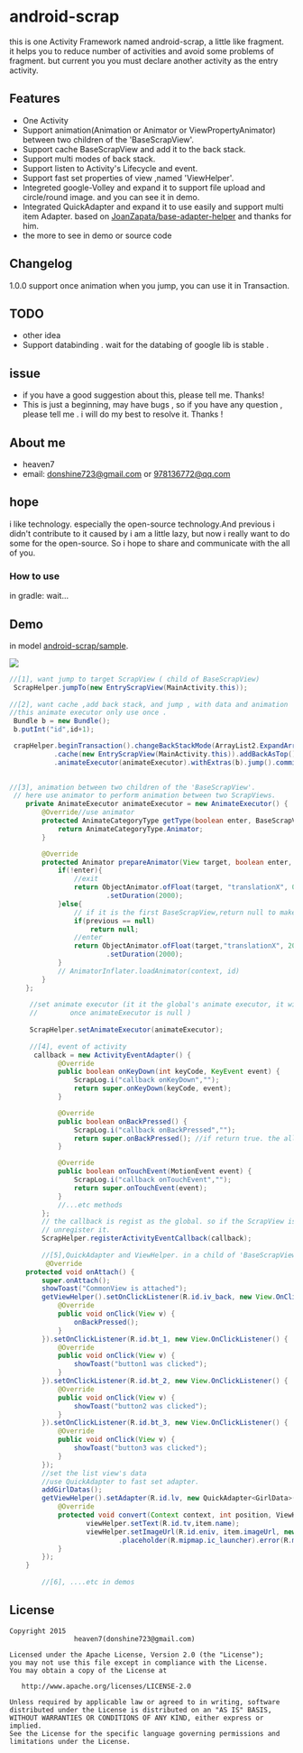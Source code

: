 # android-scrap
this is one Activity Framework named android-scrap, a little like fragment.  
it helps you to reduce number of activities  and avoid some problems of fragment.
but current you you must declare another activity as the entry activity.


## Features
- One Activity
- Support animation(Animation or Animator or ViewPropertyAnimator) between two children of the 'BaseScrapView'.
- Support cache BaseScrapView and add it to the back stack.
- Support multi modes of back stack.
- Support listen to Activity's Lifecycle and event.
- Support fast set properties of view ,named 'ViewHelper'.
- Integreted google-Volley and expand it to support  file upload and circle/round image. and you can see it in demo.
- Integrated QuickAdapter and expand it to use easily and support multi item Adapter. based on [JoanZapata/base-adapter-helper](https://github.com/JoanZapata/base-adapter-helper) and thanks for him.
- the more to see in demo or source code

## Changelog
  1.0.0  support once animation when you jump, you can use it in Transaction.
  
## TODO
   * other idea
   * Support databinding . wait for the databing of google lib is stable .
   
## issue
   * if you have a good suggestion  about this, please tell me. Thanks! 
   * This is just a beginning, may have bugs ,  so if you have any question , please tell me . i will do my best to resolve it. Thanks !
   
## About me
   * heaven7 
   * email: donshine723@gmail.com or 978136772@qq.com   
   
## hope
i like technology. especially the open-source technology.And previous i didn't contribute to it caused by i am a little lazy, but now i really want to do some for the open-source. So i hope to share and communicate with the all of you.

### How to use 
   in gradle:  wait...
   
## Demo
in model [android-scrap/sample](https://github.com/LightSun/android-scrap/tree/master/Android-Scrap/samples).

<img src="1.png"/>

``` java
//[1], want jump to target ScrapView ( child of BaseScrapView)
 ScrapHelper.jumpTo(new EntryScrapView(MainActivity.this));
 
//[2], want cache ,add back stack, and jump , with data and animation 
//this animate executor only use once . 
 Bundle b = new Bundle();
 b.putInt("id",id+1);

 crapHelper.beginTransaction().changeBackStackMode(ArrayList2.ExpandArrayList2.Mode.Normal)
           .cache(new EntryScrapView(MainActivity.this)).addBackAsTop())
           .animateExecutor(animateExecutor).withExtras(b).jump().commit();

                        
//[3], animation between two children of the 'BaseScrapView'. 
 // here use animator to perform animation between two ScrapViews.
    private AnimateExecutor animateExecutor = new AnimateExecutor() {
        @Override//use animator
        protected AnimateCategoryType getType(boolean enter, BaseScrapView previous, BaseScrapView current) {
            return AnimateCategoryType.Animator;
        }

        @Override
        protected Animator prepareAnimator(View target, boolean enter, BaseScrapView previous, BaseScrapView current) {
            if(!enter){
                //exit
                return ObjectAnimator.ofFloat(target, "translationX", 0, 200)
                        .setDuration(2000);
            }else{
                // if it is the first BaseScrapView,return null to make it not to animate.
                if(previous == null)
                    return null;
                //enter
                return ObjectAnimator.ofFloat(target,"translationX", 200, 0)
                        .setDuration(2000);
            }
            // AnimatorInflater.loadAnimator(context, id)
        }
    };
    
     //set animate executor (it it the global's animate executor, it will be only used if 
     //        once animateExecutor is null )
     
     ScrapHelper.setAnimateExecutor(animateExecutor);
     
     //[4], event of activity 
      callback = new ActivityEventAdapter() {
            @Override
            public boolean onKeyDown(int keyCode, KeyEvent event) {
                ScrapLog.i("callback onKeyDown","");
                return super.onKeyDown(keyCode, event);
            }

            @Override
            public boolean onBackPressed() {
                ScrapLog.i("callback onBackPressed","");
                return super.onBackPressed(); //if return true. the all BaseScrapView can't receive back event.
            }

            @Override
            public boolean onTouchEvent(MotionEvent event) {
                ScrapLog.i("callback onTouchEvent","");
                return super.onTouchEvent(event);
            }
            //...etc methods
        };
        // the callback is regist as the global. so if the ScrapView is detached and you don't need, don't forget to 
        // unregister it.
        ScrapHelper.registerActivityEventCallback(callback);
        
        //[5],QuickAdapter and ViewHelper. in a child of 'BaseScrapView'
         @Override
    protected void onAttach() {
        super.onAttach();
        showToast("CommonView is attached");
        getViewHelper().setOnClickListener(R.id.iv_back, new View.OnClickListener() {
            @Override
            public void onClick(View v) {
                onBackPressed();
            }
        }).setOnClickListener(R.id.bt_1, new View.OnClickListener() {
            @Override
            public void onClick(View v) {
                showToast("button1 was clicked");
            }
        }).setOnClickListener(R.id.bt_2, new View.OnClickListener() {
            @Override
            public void onClick(View v) {
                showToast("button2 was clicked");
            }
        }).setOnClickListener(R.id.bt_3, new View.OnClickListener() {
            @Override
            public void onClick(View v) {
                showToast("button3 was clicked");
            }
        });
        //set the list view's data
        //use QuickAdapter to fast set adapter.
        addGirlDatas();
        getViewHelper().setAdapter(R.id.lv, new QuickAdapter<GirlData>(R.layout.item_girl,mGirlData) {
            @Override
            protected void convert(Context context, int position, ViewHelper viewHelper, GirlData item) {
                   viewHelper.setText(R.id.tv,item.name);
                   viewHelper.setImageUrl(R.id.eniv, item.imageUrl, new ImageParam.Builder()
                           .placeholder(R.mipmap.ic_launcher).error(R.mipmap.ic_launcher).circle().create());
            }
        });
    }
        
        //[6], ....etc in demos

```

## License

    Copyright 2015   
                    heaven7(donshine723@gmail.com)

    Licensed under the Apache License, Version 2.0 (the "License");
    you may not use this file except in compliance with the License.
    You may obtain a copy of the License at

       http://www.apache.org/licenses/LICENSE-2.0

    Unless required by applicable law or agreed to in writing, software
    distributed under the License is distributed on an "AS IS" BASIS,
    WITHOUT WARRANTIES OR CONDITIONS OF ANY KIND, either express or implied.
    See the License for the specific language governing permissions and
    limitations under the License.
